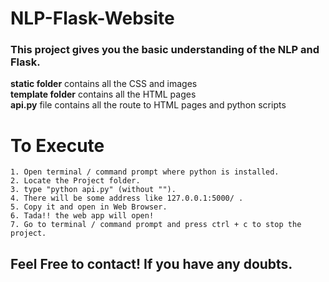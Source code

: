 
# NLP-Flask-Website
### This project gives you the basic understanding of the NLP and Flask.
<b>static folder</b> contains all the CSS and images<br>
<b>template folder</b> contains all the HTML pages<br>
<b>api.py</b> file contains all the route to HTML pages and python scripts<br>

# To Execute
```
1. Open terminal / command prompt where python is installed.
2. Locate the Project folder.
3. type "python api.py" (without "").
4. There will be some address like 127.0.0.1:5000/ .
5. Copy it and open in Web Browser.
6. Tada!! the web app will open!
7. Go to terminal / command prompt and press ctrl + c to stop the project.
```

## Feel Free to contact! If you have any doubts.

